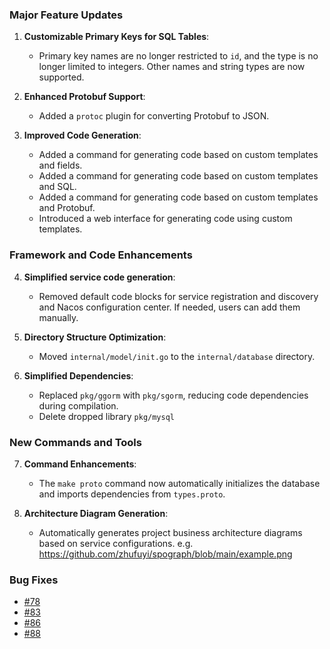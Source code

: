 
### **Major Feature Updates**

1. **Customizable Primary Keys for SQL Tables**:
    - Primary key names are no longer restricted to `id`, and the type is no longer limited to integers. Other names and string types are now supported.

2. **Enhanced Protobuf Support**:
    - Added a `protoc` plugin for converting Protobuf to JSON.

3. **Improved Code Generation**:
    - Added a command for generating code based on custom templates and fields.
    - Added a command for generating code based on custom templates and SQL.
    - Added a command for generating code based on custom templates and Protobuf.
    - Introduced a web interface for generating code using custom templates.

### **Framework and Code Enhancements**

4. **Simplified service code generation**:
    - Removed default code blocks for service registration and discovery and Nacos configuration center. If needed, users can add them manually.

5. **Directory Structure Optimization**:
    - Moved `internal/model/init.go` to the `internal/database` directory.

6. **Simplified Dependencies**:
    - Replaced `pkg/ggorm` with `pkg/sgorm`, reducing code dependencies during compilation.
    - Delete dropped library `pkg/mysql`

### **New Commands and Tools**

7. **Command Enhancements**:
    - The `make proto` command now automatically initializes the database and imports dependencies from `types.proto`.

8. **Architecture Diagram Generation**:
    - Automatically generates project business architecture diagrams based on service configurations. e.g. https://github.com/zhufuyi/spograph/blob/main/example.png

### **Bug Fixes**

- [#78](https://github.com/zhufuyi/sponge/issues/78)
- [#83](https://github.com/zhufuyi/sponge/issues/83)
- [#86](https://github.com/zhufuyi/sponge/issues/86)
- [#88](https://github.com/zhufuyi/sponge/issues/88)
